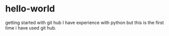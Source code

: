 # hello-world
getting started with git hub
I have experience with python but this is the first time i have used git hub.
